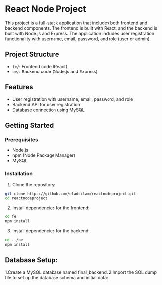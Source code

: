 # React Node Project

This project is a full-stack application that includes both frontend and backend components. The frontend is built with React, and the backend is built with Node.js and Express. The application includes user registration functionality with username, email, password, and role (user or admin).

## Project Structure

- `fe/`: Frontend code (React)
- `be/`: Backend code (Node.js and Express)

## Features

- User registration with username, email, password, and role
- Backend API for user registration
- Database connection using MySQL

## Getting Started

### Prerequisites

- Node.js
- npm (Node Package Manager)
- MySQL

### Installation

1. Clone the repository:

```sh
git clone https://github.com/eladsilam/reactnodeproject.git
cd reactnodeproject
```
2. Install dependencies for the frontend:
```sh
cd fe
npm install
```
3. Install dependencies for the backend:
```sh
cd ../be
npm install
```
## Database Setup:
1.Create a MySQL database named final_backend.
2.Import the SQL dump file to set up the database schema and initial data:
